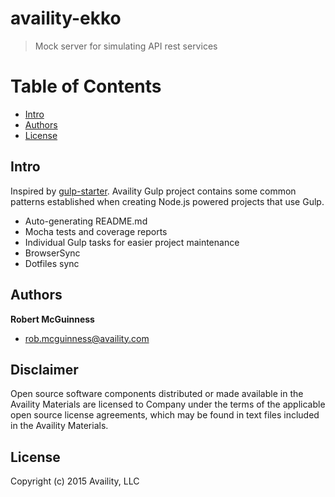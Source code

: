 # availity-ekko

> Mock server for simulating API rest services

# Table of Contents
  * [Intro](#intro)
  * [Authors](#authors)
  * [License](#license)


## Intro
Inspired by [gulp-starter](https://github.com/greypants/gulp-starter). Availity Gulp project contains some common patterns established when creating Node.js powered projects that use Gulp.

* Auto-generating README.md
* Mocha tests and coverage reports
* Individual Gulp tasks for easier project maintenance
* BrowserSync
* Dotfiles sync

## Authors

**Robert McGuinness**
+ [rob.mcguinness@availity.com](rob.mcguinness@availity.com)

## Disclaimer

Open source software components distributed or made available in the Availity Materials are licensed to Company under the terms of the applicable open source license agreements, which may be found in text files included in the Availity Materials.

## License
Copyright (c) 2015 Availity, LLC
